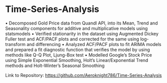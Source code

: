 # Time-Series-Analysis
• Decomposed Gold Price data from Quandl API, into its Mean, Trend and Seasonality components for additive and multiplicative models using statsmodels
• Verified stationarity in the dataset using Augmented Dickey Fuller test and ACF/PACF plots and corrected for the same using log-transform and differencing
• Analyzed ACF/PACF plots to fit ARIMA models and prepared a fit diagnostic function that verifies the model by using methods like Q-Q Plot, Ljung-Box test
• Modelled Google’s Stock Price using Simple Exponential Smoothing, Holt’s Linear/Exponential Trend methods and Holt-Winter’s Seasonal Smoothing

Link to Repository: https://github.com/Aeroknight786/Time-Series-Analysis

